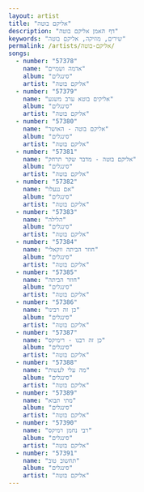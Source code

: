 ```yaml
---
layout: artist
title: "אליקם בוטה"
description: "דף האמן אליקם בוטה"
keywords: "שירים, מוזיקה, אליקם בוטה"
permalink: /artists/אליקם-בוטה/
songs:
  - number: "57378"
    name: "אדמה ושמיים"
    album: "סינגלים"
    artist: "אליקם בוטה"
  - number: "57379"
    name: "אליקים בוטא ערב משגע"
    album: "סינגלים"
    artist: "אליקם בוטה"
  - number: "57380"
    name: "אליקם בוטה - האושר"
    album: "סינגלים"
    artist: "אליקם בוטה"
  - number: "57381"
    name: "אליקם בוטה - מדבר שקר תרחק"
    album: "סינגלים"
    artist: "אליקם בוטה"
  - number: "57382"
    name: "אם ננעלו"
    album: "סינגלים"
    artist: "אליקם בוטה"
  - number: "57383"
    name: "הלילה"
    album: "סינגלים"
    artist: "אליקם בוטה"
  - number: "57384"
    name: "חוזר הביתה ווקאלי"
    album: "סינגלים"
    artist: "אליקם בוטה"
  - number: "57385"
    name: "חוזר הביתה"
    album: "סינגלים"
    artist: "אליקם בוטה"
  - number: "57386"
    name: "כן זה רבינו"
    album: "סינגלים"
    artist: "אליקם בוטה"
  - number: "57387"
    name: "כן זה רבנו - רימיקס"
    album: "סינגלים"
    artist: "אליקם בוטה"
  - number: "57388"
    name: "מה עלי לעשות"
    album: "סינגלים"
    artist: "אליקם בוטה"
  - number: "57389"
    name: "מתי תבוא"
    album: "סינגלים"
    artist: "אליקם בוטה"
  - number: "57390"
    name: "רבי נחמן רמיקס"
    album: "סינגלים"
    artist: "אליקם בוטה"
  - number: "57391"
    name: "תחשוב טוב"
    album: "סינגלים"
    artist: "אליקם בוטה"
---
```

